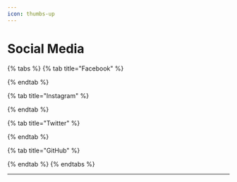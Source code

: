 ```yaml
---
icon: thumbs-up
---
```


# Social Media

{% tabs %}
{% tab title="Facebook" %}

{% endtab %}

{% tab title="Instagram" %}

{% endtab %}

{% tab title="Twitter" %}

{% endtab %}

{% tab title="GitHub" %}

{% endtab %}
{% endtabs %}

***

